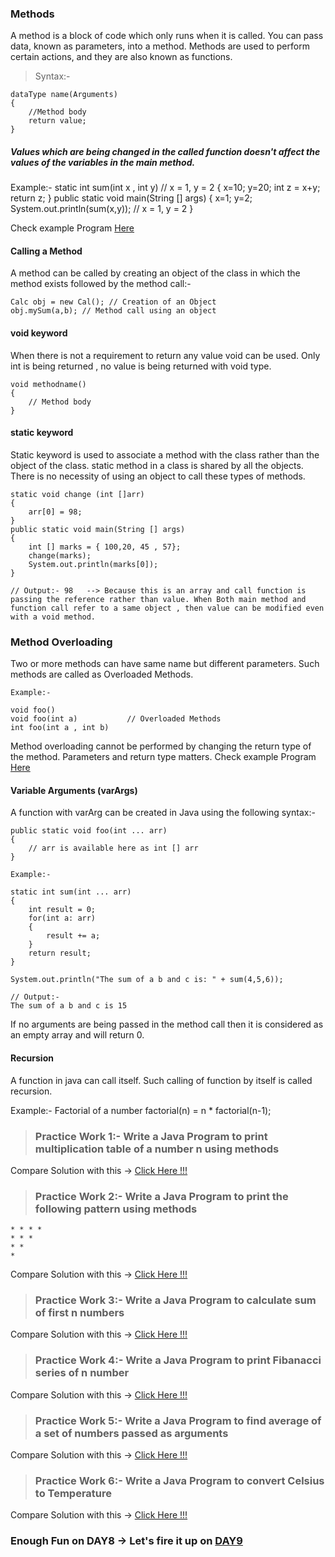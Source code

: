 ### Methods

A method is a block of code which only runs when it is called. You can pass data, known as parameters, into a method. Methods are used to perform certain actions, and they are also known as functions.

> Syntax:-

    dataType name(Arguments)
    {
        //Method body
        return value;
    }

##### Values which are being changed in the called function doesn't affect the values of the variables in the main method.

Example:-
static int sum(int x , int y) // x = 1, y = 2
{
    x=10;
    y=20;
    int z = x+y;
    return z;
}
public static void main(String [] args)
{
    x=1;
    y=2;
    System.out.println(sum(x,y)); // x = 1, y = 2
}

Check example Program [Here](https://github.com/manjunathnmessi/Mission-Google/blob/master/Day8/Programs/example.java)

#### Calling a Method
A method can be called by creating an object of the class in which the method exists followed by the method call:-

    Calc obj = new Cal(); // Creation of an Object
    obj.mySum(a,b); // Method call using an object

#### void keyword 
When there is not a requirement to return any value void can be used. Only int is being returned , no value is being returned with void type.

    void methodname()
    {
        // Method body
    }

#### static keyword
Static keyword is used to associate a method with the class rather than the object of the class. static method in a class is shared by all the objects. There is no necessity of using an object to call these types of methods.

    static void change (int []arr)
    {
        arr[0] = 98;
    }
    public static void main(String [] args)
    {
        int [] marks = { 100,20, 45 , 57};
        change(marks);
        System.out.println(marks[0]);
    }

    // Output:- 98   --> Because this is an array and call function is passing the reference rather than value. When Both main method and function call refer to a same object , then value can be modified even with a void method.

### Method Overloading

Two or more methods can have same name but different parameters. Such methods are called as Overloaded Methods. 

    Example:-

    void foo() 
    void foo(int a)           // Overloaded Methods
    int foo(int a , int b)

Method overloading cannot be performed by changing the return type of the method. Parameters and return type matters.
Check example Program [Here](https://github.com/manjunathnmessi/Mission-Google/blob/master/Day8/Programs/Method_Overloading.java)

#### Variable Arguments (varArgs)

A function with varArg can be created in Java using the following syntax:-

    public static void foo(int ... arr)
    {
        // arr is available here as int [] arr
    }

    Example:- 

    static int sum(int ... arr)
    {
        int result = 0;
        for(int a: arr)
        {
            result += a;
        }
        return result;
    }

    System.out.println("The sum of a b and c is: " + sum(4,5,6));

    // Output:- 
    The sum of a b and c is 15

If no arguments are being passed in the method call then it is considered as an empty array and will return 0.

#### Recursion

A function in java can call itself. Such calling of function by itself is called recursion.

Example:- 
    Factorial of a number
    factorial(n) = n * factorial(n-1);

 > ### Practice Work 1:- Write a Java Program to print multiplication table of a number n using methods

Compare Solution with this -> [Click Here !!!](https://github.com/manjunathnmessi/Mission-Google/blob/master/Day8/Programs/Multiplication_Table.java)

 > ### Practice Work 2:- Write a Java Program to print the following pattern using methods

    * * * *
    * * *
    * * 
    *

Compare Solution with this -> [Click Here !!!](https://github.com/manjunathnmessi/Mission-Google/blob/master/Day8/Programs/Print_Pattern.java)

 > ### Practice Work 3:- Write a Java Program to calculate sum of first n numbers

Compare Solution with this -> [Click Here !!!](https://github.com/manjunathnmessi/Mission-Google/blob/master/Day8/Programs/Sum_N_Numbers.java)

 > ### Practice Work 4:- Write a Java Program to print Fibanacci series of n number

Compare Solution with this -> [Click Here !!!](https://github.com/manjunathnmessi/Mission-Google/blob/master/Day8/Programs/Fibonacci_Series.java)

 > ### Practice Work 5:- Write a Java Program to find average of a set of numbers passed as arguments

Compare Solution with this -> [Click Here !!!](https://github.com/manjunathnmessi/Mission-Google/blob/master/Day8/Programs/Average_Set_Numbers.java)

 > ### Practice Work 6:- Write a Java Program to convert Celsius to Temperature

Compare Solution with this -> [Click Here !!!](https://github.com/manjunathnmessi/Mission-Google/blob/master/Day8/Programs/Celsius_To_Temperature.java)

### Enough Fun on DAY8 -> Let's fire it up on [DAY9](https://github.com/manjunathnmessi/Mission-Google/tree/master/Day9)